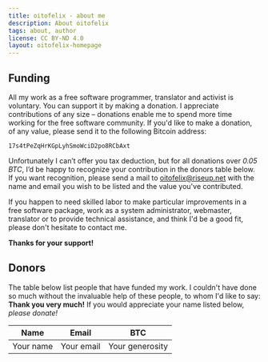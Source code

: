 ```yaml
---
title: oitofelix - about me
description: About oitofelix
tags: about, author
license: CC BY-ND 4.0
layout: oitofelix-homepage
---
```

## Funding

All my work as a free software programmer, translator and activist is
voluntary.  You can support it by making a donation.  I appreciate
contributions of any size – donations enable me to spend more time
working for the free software community.  If you'd like to make a
donation, of any value, please send it to the following Bitcoin
address:

```
17s4tPeZqHrKGpLyhSmoWciD2po8RCbAxt
```

Unfortunately I can’t offer you tax deduction, but for all donations
over _0.05 BTC_, I’d be happy to recognize your contribution in the
donors table below.  If you want recognition, please send a mail to
[oitofelix@riseup.net](mailto:oitofelix@riseup.net) with the name and
email you wish to be listed and the value you've contributed.

If you happen to need skilled labor to make particular improvements in
a free software package, work as a system administrator, webmaster,
translator or to provide technical assistance, and think I'd be a good
fit, please don't hesitate to contact me.

__Thanks for your support!__


## Donors

The table below list people that have funded my work.  I couldn't have
done so much without the invaluable help of these people, to whom I'd
like to say: __Thank you very much!__  If you would
appreciate your name listed below, _please donate!_

Name | Email | BTC
-----|-------|-----
Your name | Your email | Your generosity
